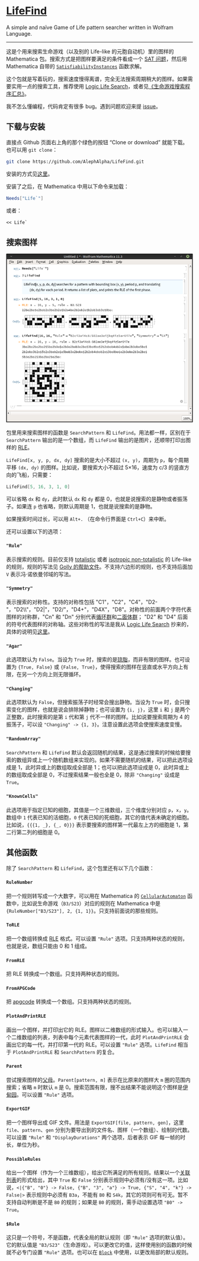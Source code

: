 # [LifeFind](https://github.com/AlephAlpha/LifeFind)
A simple and naïve Game of Life pattern searcher written in Wolfram Language.

---

这是个用来搜索生命游戏（以及别的 Life-like 的元胞自动机）里的图样的 Mathematica 包。搜索方式是把图样要满足的条件看成一个 [SAT 问题](https://en.wikipedia.org/wiki/Boolean_satisfiability_problem)，然后用 Mathematica 自带的 [`SatisfiabilityInstances`](http://reference.wolfram.com/language/ref/SatisfiabilityInstances.html) 函数求解。

这个包就是写着玩的，搜索速度慢得离谱，完全无法搜索周期稍大的图样。如果需要实用一点的搜索工具，推荐使用 [Logic Life Search](https://github.com/OscarCunningham/logic-life-search)，或者见[《生命游戏搜索程序汇总》](https://www.jianshu.com/p/81c90ba597ea)。

我不怎么懂编程，代码肯定有很多 bug。遇到问题欢迎来提 [issue](https://github.com/AlephAlpha/LifeFind/issues)。

## 下载与安装

直接点 Github 页面右上角的那个绿色的按钮 “Clone or download” 就能下载。也可以用 `git clone`：

```bash
git clone https://github.com/AlephAlpha/LifeFind.git
```

安装的方式见[这里](http://support.wolfram.com/kb/5648)。

安装了之后，在 Mathematica 中用以下命令来加载：

```Mathematica
Needs["Life`"]
```

或者：

```Mathematica
<< Life`
```

## 搜索图样

![截图](Screenshot.png)

包里用来搜索图样的函数是 `SearchPattern` 和 `LifeFind`。用法都一样，区别在于 `SearchPattern` 输出的是一个数组，而 `LifeFind` 输出的是图片，还顺带打印出图样的 [RLE](http://www.conwaylife.com/wiki/Run_Length_Encoded)。

`LifeFind[x, y, p, dx, dy]` 搜索的是大小不超过 `(x, y)`，周期为 `p`，每个周期平移 `(dx, dy)` 的图样。比如说，要搜索大小不超过 5×16，速度为 c/3 的竖直方向的飞船，只需要：

```Mathematica
LifeFind[5, 16, 3, 1, 0]
```

可以省略 `dx` 和 `dy`，此时默认 `dx` 和 `dy` 都是 0，也就是说搜索的是静物或者振荡子。如果连 `p` 也省略，则默认周期是 1，也就是说搜索的是静物。

如果搜索时间过长，可以用 `Alt+.` （在命令行界面是 `Ctrl+C`）来中断。

还可以设置以下的选项：

#### `"Rule"`

表示搜索的规则。目前仅支持 [totalistic](http://conwaylife.com/wiki/Totalistic_Life-like_cellular_automaton) 或者 [isotropic non-totalistic](http://conwaylife.com/wiki/Isotropic_non-totalistic_Life-like_cellular_automaton) 的 Life-like 的规则，规则的写法见 [Golly 的帮助文件](http://golly.sourceforge.net/Help/Algorithms/QuickLife.html)。不支持六边形的规则，也不支持后面加 `V` 表示冯·诺依曼邻域的写法。

#### `"Symmetry"`

表示搜索的对称性。支持的对称性包括 "C1"，"C2"，"C4"，"D2-"，"D2\\\\"，"D2|"，"D2/"，"D4+"，"D4X"，"D8"。对称性的前面两个字符代表图样的对称群，"Cn" 和 "Dn" 分别代表[循环群](https://en.wikipedia.org/wiki/Cyclic_group)和[二面体群](https://en.wikipedia.org/wiki/Dihedral_group)； "D2" 和 "D4" 后面的符号代表图样的对称轴。这些对称性的写法是我从 [Logic Life Search](https://github.com/OscarCunningham/logic-life-search) 抄来的，具体的说明见[这里](http://www.conwaylife.com/wiki/Symmetry)。

#### `"Agar"`

此选项默认为 `False`。当设为 `True` 时，搜索的是[琼脂](http://www.conwaylife.com/wiki/Agar)，而非有限的图样。也可设置为 `{True, False}` 或 `{False, True}`，使得搜索的图样在竖直或水平方向上有限，在另一个方向上则无限循环。

#### `"Changing"`

此选项默认为 `False`，但搜索振荡子时经常会搜出静物。当设为 `True` 时，会只搜索变化的图样，也就是说会排除掉静物；也可设置为 `{i, j}`，这里 `i` 和 `j` 是两个正整数，此时搜索的是第 `i` 代和第 `j` 代不一样的图样。比如说要搜索周期为 4 的振荡子，可以设 `"Changing" -> {1, 3}`。注意设置此选项会使搜索速度变慢。

#### `"RandomArray"`

`SearchPattern` 和 `LifeFind` 默认会返回随机的结果，这是通过搜索的时候给要搜索的数组异或上一个随机数组来实现的。如果不需要随机的结果，可以把此选项设成是 1，此时异或上的数组取成全部是 1；也可以把此选项设成是 0，此时异或上的数组取成全部是 0，不过搜索结果一般也全是 0，除非 `"Changing"` 设成是 `True`。

#### `"KnownCells"`

此选项用于指定已知的细胞，其值是一个三维数组，三个维度分别对应 `p`，`x`，`y`。数组中 `1` 代表已知的活细胞，`0` 代表已知的死细胞，其它的值代表未确定的细胞。比如说，`{{{1, _}, {_, 0}}}` 表示要搜索的图样第一代最左上方的细胞是 1，第二行第二列的细胞是 0。

## 其他函数

除了 `SearchPattern` 和 `LifeFind`，这个包里还有以下几个函数：

#### `RuleNumber`

把一个规则转写成一个大数字，可以用在 Mathematica 的 [`CellularAutomaton`](https://reference.wolfram.com/language/ref/CellularAutomaton.html) 函数中，比如说生命游戏（`B3/S23`）对应的规则在 Mathematica 中是 `{RuleNumber["B3/S23"], 2, {1, 1}}`。只支持前面说的那些规则。

#### `ToRLE`

把一个数组转换成 [RLE](http://www.conwaylife.com/wiki/Run_Length_Encoded) 格式。可以设置 `"Rule"` 选项。只支持两种状态的规则，也就是说，数组只能由 0 和 1 组成。

#### `FromRLE`

把 RLE 转换成一个数组。只支持两种状态的规则。

#### `FromAPGCode`

把 [apgcode](http://www.conwaylife.com/wiki/Apgcode) 转换成一个数组。只支持两种状态的规则。

#### `PlotAndPrintRLE`

画出一个图样，并打印出它的 RLE。图样以二维数组的形式输入。也可以输入一个二维数组的列表，列表中每个元素代表图样的一代，此时 `PlotAndPrintRLE` 会画出它的每一代，并打印第一代的 RLE。可以设置 `"Rule"` 选项。`LifeFind` 相当于 `PlotAndPrintRLE` 和 `SearchPattern` 的复合。

#### `Parent`

尝试搜索图样的[父母](http://www.conwaylife.com/wiki/Parent)。`Parent[pattern, m]` 表示在比原来的图样大 `m` 圈的范围内搜索；省略 `m` 时默认 `m` 是 0。搜索范围有限，搜不出结果不能说明这个图样是[伊甸园](http://www.conwaylife.com/wiki/Garden_of_Eden)。可以设置 `"Rule"` 选项。

#### `ExportGIF`

把一个图样导出成 GIF 文件。用法是 `ExportGIF[file, pattern, gen]`，这里 `file`、`pattern`、`gen` 分别为要导出到的文件名、图样（一个数组）、绘制的代数。可以设置 `"Rule"` 和 `"DisplayDurations"` 两个选项，后者表示 GIF 每一帧的时长，单位为秒。

#### `PossibleRules`

给出一个图样（作为一个三维数组），给出它所满足的所有规则。结果以一个[关联列表](https://reference.wolfram.com/language/ref/Association.html)的形式给出，其中 `True` 和 `False` 分别表示规则中必须有/没有这一项。比如说，`<|{"B", "0"} -> False, {"B", "3", "a"} -> True, {"S", "4", "k"} -> False|>` 表示规则中必须有 `B3a`，不能有 `B0` 和 `S4k`，其它的项则可有可无。暂不支持自动判断是不是 `B0` 的规则；如果是 `B0` 的规则，需手动设置选项 `"B0" -> True`。

#### `$Rule`

这只是一个符号，不是函数，代表全局的默认规则（即 `"Rule"` 选项的默认值）。它的默认值是 `"B3/S23"`（生命游戏）。可以更改它的值，这样使用别的函数的时候就不必专门设置 `"Rule"` 选项。也可以在 [`Block`](http://reference.wolfram.com/language/ref/Block.html) 中使用，以更改局部的默认规则。
